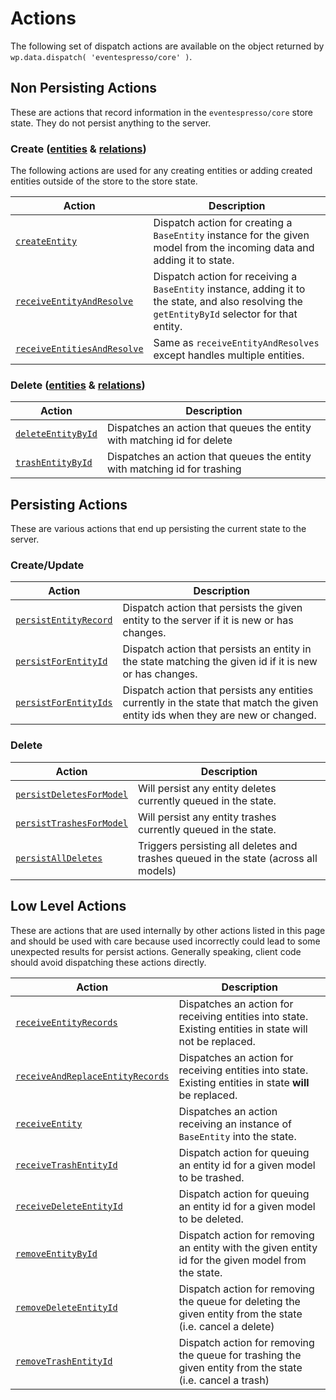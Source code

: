 # Actions
The following set of dispatch actions are available on the object returned by `wp.data.dispatch( 'eventespresso/core' )`.

## Non Persisting Actions
These are actions that record information in the `eventespresso/core` store state.  They do not persist anything to the server.

### Create ([entities](./entities/create.md) & [relations](./relations/create.md))
The following actions are used for any creating entities or adding created entities outside of the store to the store state.

| Action                                                                                           |       Description                                                                                                                                    |
| -------------------------------------------------------------------------------------------------| -----------------------------------------------------------------------------------------------------------------------------------------------------|
| [`createEntity`](./entities/create.md#createentity-modelname-entity-)                            |       Dispatch action for creating a `BaseEntity` instance for the given model from the incoming data and adding it to state.                        |
| [`receiveEntityAndResolve`](./entities/create.md#receiveentityandresolve-entity-)                |       Dispatch action for receiving a `BaseEntity` instance, adding it to the state, and also resolving the `getEntityById` selector for that entity.|
| [`receiveEntitiesAndResolve`](./entities/create.md#receiveentitiesandresolve-modelname-entities-)|       Same as `receiveEntityAndResolves` except handles multiple entities.                                                                           |

### Delete ([entities](./entities/delete.md) & [relations](./relations/delete.md))

| Action                                                                         | Description                                                               |
| -------------------------------------------------------------------------------| ------------------------------------------------------------------------- |
| [`deleteEntityById`](./entities/delete.md#deleteentitybyid-modelname-entityid-)| Dispatches an action that queues the entity with matching id for delete   |
| [`trashEntityById`](./entities/delete.md#trashentitybyid-modelname-entityid-)  | Dispatches an action that queues the entity with matching id for trashing |

## Persisting Actions
These are various actions that end up persisting the current state to the server.

### Create/Update

| Action                                                                                   |Description                                                                                                                     |
| -----------------------------------------------------------------------------------------|------------------------------------------------------------------------------------------------------------------------------- |
| [`persistEntityRecord`](./entities/persist.md#persistentityrecord-modelname-entity-)     |Dispatch action that persists the given entity to the server if it is new or has changes.                                       |
| [`persistForEntityId`](./entities/persist.md#persistforentityid-modelname-entityid-)     |Dispatch action that persists an entity in the state matching the given id if it is new or has changes.                         |
| [`persistForEntityIds`](./entities/persist.md#persistforentityids-modelname-entityids---)|Dispatch action that persists any entities currently in the state that match the given entity ids when they are new or changed. |

### Delete

| Action                                                                             | Description                                                                        |
| -----------------------------------------------------------------------------------| -----------------------------------------------------------------------------------|
| [`persistDeletesForModel`](./entities/persist.md#persistdeletesformodel-modelname-)| Will persist any entity deletes currently queued in the state.                     |
| [`persistTrashesForModel`](./entities/persist.md#persisttrashesformodel-modelname-)| Will persist any entity trashes currently queued in the state.                     |
| [`persistAllDeletes`](./entities/persist.md#persistalldeletes--)                   | Triggers persisting all deletes and trashes queued in the state (across all models)|

## Low Level Actions
These are actions that are used internally by other actions listed in this page and should be used with care because used incorrectly could lead to some unexpected results for persist actions.  Generally speaking, client code should avoid dispatching these actions directly.

| Action                                                                                                          | Description                                                                                                |
| ----------------------------------------------------------------------------------------------------------------| ---------------------------------------------------------------------------------------------------------- |
| [`receiveEntityRecords`](./entities/low-level.md#receiveentityrecords-modelname-entities---)                    | Dispatches an action for receiving entities into state. Existing entities in state will not be replaced.   |
| [`receiveAndReplaceEntityRecords`](./entities/low-level.md#receiveandreplaceentityrecords-modelname-entities---)| Dispatches an action for receiving entities into state. Existing entities in state **will** be replaced.   |
| [`receiveEntity`](./entities/low-level.md#receiveentity-entity-)                                                | Dispatches an action receiving an instance of `BaseEntity` into the state.                                 |
| [`receiveTrashEntityId`](./entities/low-level.md#receivetrashentityid-modelname-entityid-)                      | Dispatch action for queuing an entity id for a given model to be trashed.                                  |
| [`receiveDeleteEntityId`](./entities/low-level.md#receivedeleteentityid-modelname-entityid-)                    | Dispatch action for queuing an entity id for a given model to be deleted.                                  |
| [`removeEntityById`](./entities/low-level.md#removeentitybyid-modelname-entityid-)                              | Dispatch action for removing an entity with the given entity id for the given model from the state.        |
| [`removeDeleteEntityId`](./entities/low-level.md#removedeleteentityid-modelname-entityid-)                      | Dispatch action for removing the queue for deleting the given entity from the state (i.e. cancel a delete) |
| [`removeTrashEntityId`](./entities/low-level.md#removetrashentityid-modelname-entityid-)                        | Dispatch action for removing the queue for trashing the given entity from the state (i.e. cancel a trash)  |